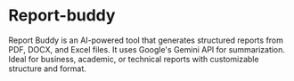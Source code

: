 # Report-buddy
Report Buddy is an AI-powered tool that generates structured reports from PDF, DOCX, and Excel files. It uses Google's Gemini API for summarization. Ideal for business, academic, or technical reports with customizable structure and format.
